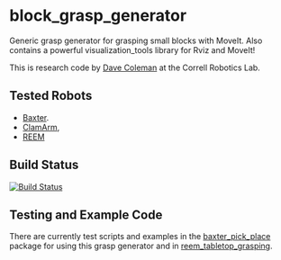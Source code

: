 block_grasp_generator
=====================

Generic grasp generator for grasping small blocks with MoveIt. Also contains a powerful visualization_tools library for Rviz and MoveIt!

This is research code by [Dave Coleman](http://davetcoleman.com) at the Correll Robotics Lab. 

## Tested Robots

 - [Baxter](https://github.com/davetcoleman/baxter).
 - [ClamArm](https://github.com/davetcoleman/clam),
 - [REEM](http://wiki.ros.org/Robots/REEM)

## Build Status

[![Build Status](https://travis-ci.org/davetcoleman/block_grasp_generator.png?branch=hydro-devel)](https://travis-ci.org/davetcoleman/block_grasp_generator)

## Testing and Example Code

There are currently test scripts and examples in the [baxter_pick_place](https://github.com/davetcoleman/baxter/tree/hydro-devel/baxter_pick_place) package for using this grasp generator and in [reem_tabletop_grasping](https://github.com/pal-robotics/reem_tabletop_grasping).
